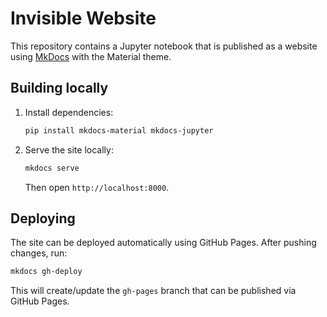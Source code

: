 # Invisible Website

This repository contains a Jupyter notebook that is published as a website
using [MkDocs](https://www.mkdocs.org/) with the Material theme.

## Building locally

1. Install dependencies:
   ```bash
   pip install mkdocs-material mkdocs-jupyter
   ```
2. Serve the site locally:
   ```bash
   mkdocs serve
   ```
   Then open `http://localhost:8000`.

## Deploying

The site can be deployed automatically using GitHub Pages. After pushing
changes, run:

```bash
mkdocs gh-deploy
```

This will create/update the `gh-pages` branch that can be published via GitHub Pages.
